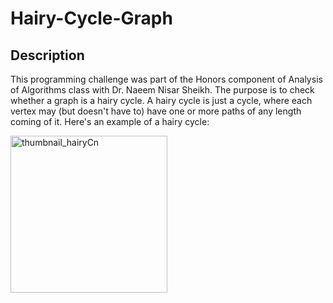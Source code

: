 # Hairy-Cycle-Graph

## Description
This programming challenge was part of the Honors component of Analysis of Algorithms class with Dr. Naeem Nisar Sheikh.
The purpose is to check whether a graph is a hairy cycle. A hairy cycle is just a cycle, where each vertex may (but doesn't have to) have one or more paths of any length coming of it.
Here's an example of a hairy cycle:

<img width="251" alt="thumbnail_hairyCn" src="https://user-images.githubusercontent.com/85248282/166260259-0f0e19bb-3567-46f5-95ef-d904cbc732c0.png">
